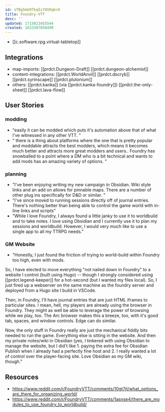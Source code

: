 ```yaml
---
id: sTBg5mG9Tkq5iYOVDqbcH
title: Foundry-VTT
desc: ''
updated: 1715023455544
created: 1633307850499
---
```


- [[c.software.rpg.virtual-tabletop]]

## Integrations

- map-imports: [[prdct.Dungeon-Draft]] [[prdct.dungeon-alchemist]]
- content-integrations: [[prdct.WorldAnvil]] [[prdct.dscryb]] [[prdct.syrinscape]] [[prdct.plutonium]]
- others: [[prdct.kanka]] (via [[prdct.kanka-foundry]]) [[prdct.the-only-sheet]] [[prdct.lava-flow]]

## User Stories

### modding

- "easily it can be modded which puts it's automation above that of what I've witnessed in any other VTT. "
- " there is a thing about platforms where the one that is pretty popular and moddable attracts the best modders, which means it becomes much better and attracts more great modders and users.. Foundry has snowballed to a point where a DM who is a bit technical and wants to add mods has an amazing variety of options. "

### planning

- "I've been enjoying writing my new campaign in Obsidian. Wiki style links and an add on allows for pinnable maps. There are a number of other plug ins specifically for D&D or similar. "
- "I've since moved to running sessions directly off of journal entries. There's nothing better than being able to control the game world with in-line links and scripts"
- "While I love Foundry, I always found a little janky to use it to worldbuild and to take notes. I love using Obsidian and I currently use it to plan my sessions and worldbuild. However, I would very much like to use a single app to all my TTRPG needs."

### GM Website

- "Honestly, I just found the friction of trying to world-build within Foundry too high, even with mods.

So, I have elected to move everything "not nailed down in Foundry" to a website I control (built using Hugo) -- though I strongly considered using [[prdct.legend-keeper]] for a hot-second (but I wanted my files local). So, I just fired up a webserver on the same machine as the foundry server and deployed from a Hugo site I build in VSCode.

Then, in Foundry, I'll have journal entries that are just HTML iframes to particular sites. I mean, hell, my players are already using the browser in Foundry. They might as well be able to leverage the power of browsing while we play, too. The Arc browser makes this a breeze, too, with it's good tab, spaces, and window controls. Edge can do similar.

Now, the only stuff in Foundry really are just the mechanical fiddly bits needed to run the game. Everything else is sitting in the website. And then my private notes/wiki in Obsidian (yes, I tinkered with using Obsidian to manage the website, but I did't like 1. paying the extra fee for Obsidian Publish when I already had a perfectly fine host and 2. I really wanted a lot of control over the player-facing site. Love Obsidian as my GM wiki, though."


## Resources

- https://www.reddit.com/r/FoundryVTT/comments/10gt7jt/what_options_are_there_for_organizing_world/
- https://www.reddit.com/r/FoundryVTT/comments/1asnse4/there_are_modules_to_use_foundry_to_worldbuild/
